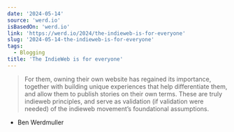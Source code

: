 ```yaml
---
date: '2024-05-14'
source: 'werd.io'
isBasedOn: 'werd.io'
link: 'https://werd.io/2024/the-indieweb-is-for-everyone'
slug: '2024-05-14-the-indieweb-is-for-everyone'
tags:
  - Blogging
title: 'The IndieWeb is for everyone'
---
```

> For them, owning their own website has regained its importance, together with building unique experiences that help differentiate them, and allow them to publish stories on their own terms. These are truly indieweb principles, and serve as validation (if validation were needed) of the indieweb movement’s foundational assumptions.
- Ben Werdmuller
